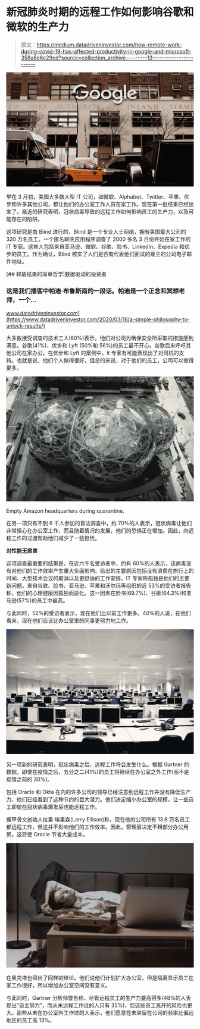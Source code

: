 # 新冠肺炎时期的远程工作如何影响谷歌和微软的生产力

> 原文：<https://medium.datadriveninvestor.com/how-remote-work-during-covid-19-has-affected-productivity-in-google-and-microsoft-358a8e6c29cd?source=collection_archive---------13----------------------->

![](img/0271308f4365d9873d5e61afda55da97.png)

早在 3 月初，美国大多数大型 IT 公司，如微软、Alphabet、Twitter、苹果、优步和许多其他公司，都让他们的办公室工作人员在家工作。现在第一批结果已经出来了。最近的研究表明，冠状病毒导致的远程工作如何影响员工的生产力，以及可能存在的陷阱。

这项研究是由 Blind 进行的，Blind 是一个专业人士网络，拥有美国最大公司的 320 万名员工。一个匿名聊天应用程序调查了 2000 多名 3 月份开始在家工作的 IT 专家。这些人包括来自亚马逊、微软、谷歌、脸书、LinkedIn、Expedia 和优步的员工。作为确认，Blind 核实了人们是否有代表他们面试的雇主的公司电子邮件地址。

[](https://www.datadriveninvestor.com/2020/03/16/a-simple-philosophy-to-unlock-results/) [## 释放结果的简单哲学|数据驱动的投资者

### 这是我们播客中帕迪·布鲁斯南的一段话。帕迪是一个正念和冥想老师，一个…

www.datadriveninvestor.com](https://www.datadriveninvestor.com/2020/03/16/a-simple-philosophy-to-unlock-results/) 

大多数接受调查的技术工人(80%)表示，他们对公司为确保安全所采取的措施感到满意。谷歌(41%)、优步和 Lyft (50%和 56%)的员工最不开心。谷歌后来呼吁其他公司在家办公。在优步和 Lyft 的案例中，it 专家有可能表现出了对司机的支持。也就是说，他们个人做得很好，但总的来说，对于他们的员工，公司可以做得更多。

![](img/ac684a1a5ad5f7b0aa3af1b01b532b51.png)

Empty Amazon headquarters during quarantine.

在另一项只有不到 6 千人参加的盲法调查中，约 70%的人表示，冠状病毒让他们非常担心在办公室工作，而且随着情况的发展，他们的恐惧正在增加。因此，向远程工作的过渡帮助他们减少了一些担忧。

**对性能无损害**

这项调查最重要的结果是，在近六千名受访者中，约有 60%的人表示，该病毒没有对他们的工作效率产生重大负面影响。给出的主要原因包括没有浪费在旅行上的时间、大型技术会议的取消以及更舒适的工作安排。IT 专家称孤独是他们的主要新问题。来自谷歌、脸书、亚马逊、苹果和沃尔玛等组织的近 53%的受访者报告称，他们的心理健康因孤独而恶化。这一因素在脸书(69.7%)、谷歌(64.3%)和亚马逊(57%)的员工中最高。

与此同时，52%的受访者表示，现在他们比以前工作更多。40%的人说，在他们看来，现在他们应该比办公室里的同事更努力地工作。

![](img/8d039693840de66ca5b13811fb6c8124.png)

另一项新的研究表明，冠状病毒之后，远程工作将会发生什么。根据 Gartner 的数据，即使在疫情之后，五分之二(41%)的员工将继续在办公室之外工作(而不是疫情之前的 30%)。

包括 Oracle 和 Okta 在内的许多公司的领导已经注意到远程工作并没有降低生产力，他们已经看到了这种节约的巨大潜力。他们决定缩小办公室的规模，让一些员工即使在冠状病毒爆发后也能远程工作。

据甲骨文创始人拉里·埃里森(Larry Ellison)称，现在他的公司所有 13.6 万名员工都远程工作，但这并不影响他们的工作效率。因此，管理层决定不租部分办公用房。这将使 Oracle 节省大量成本。

![](img/0c045d1811ad5519d98933c8bccacf2f.png)

在奥克塔也得出了同样的结论。他们说他们计划扩大办公室，但是隔离显示员工在家工作很好，所以增加办公室空间没有意义。

与此同时，Gartner 分析师警告称，尽管远程员工的生产力要高得多(48%的人表现出“自主努力”，而从未远程工作过的人只有 35%)，但这些员工离开的风险也更大。那些从未在办公室外工作过的人表示，他们愿意在未来留在公司的频率比偏远地区的员工高 13%。